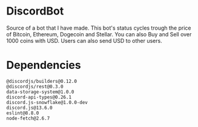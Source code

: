 # DiscordBot
Source of a bot that I have made. 
This bot's status cycles trough the price of Bitcoin, Ethereum, Dogecoin and Stellar. 
You can also Buy and Sell over 1000 coins with USD. Users can also send USD to other users.

# Dependencies
```
@discordjs/builders@0.12.0
@discordjs/rest@0.3.0
data-storage-system@1.0.0
discord-api-types@0.26.1
discord.js-snowflake@1.0.0-dev
discord.js@13.6.0
eslint@8.8.0
node-fetch@2.6.7
```
